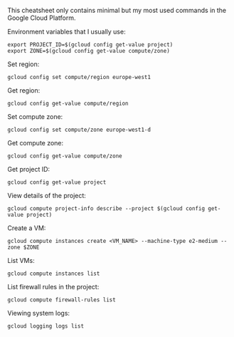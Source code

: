 
This cheatsheet only contains minimal but my most used commands in the Google Cloud Platform.

Environment variables that I usually use:

```
export PROJECT_ID=$(gcloud config get-value project)
export ZONE=$(gcloud config get-value compute/zone)
```

Set region:

```
gcloud config set compute/region europe-west1
```

Get region:

```
gcloud config get-value compute/region
```

Set compute zone:

```
gcloud config set compute/zone europe-west1-d
```

Get compute zone:

```
gcloud config get-value compute/zone
```

Get project ID:

```
gcloud config get-value project
```

View details of the project:

```
gcloud compute project-info describe --project $(gcloud config get-value project)
```

Create a VM:

```
gcloud compute instances create <VM_NAME> --machine-type e2-medium --zone $ZONE
```

List VMs:

```
gcloud compute instances list
```

List firewall rules in the project:

```
gcloud compute firewall-rules list
```

Viewing system logs:

```
gcloud logging logs list
```
